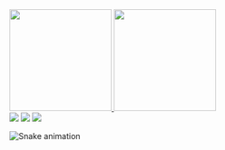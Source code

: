 <div>
    <a href="https://github.com/brubstrevisann/github-readme-stats">
        <img height="180em"
            src="https://github-readme-stats.vercel.app/api/?username=brubstrevisann&layout=compact&show_icons=true&title_color=fff&icon_color=79ff97&text_color=9f9f9f&bg_color=151515" />
        <img height="180em"
            src="https://github-readme-stats.vercel.app/api/top-langs/?username=brubstrevisann&layout=compact&show_icons=true&title_color=fff&icon_color=79ff97&text_color=9f9f9f&bg_color=151515" />
    </a>
</div>

<!-- Contatos -->

<div>
    <a href="https://instagram.com/brubs_trevisan" target="_blank"><img
            src="https://img.shields.io/badge/-Instagram-%23E4405F?style=for-the-badge&logo=instagram&logoColor=white"
            target="_blank"></a>
    <a href="https://www.linkedin.com/in/bruno-trevisan-6983b9151/" target="_blank"><img
            src="https://img.shields.io/badge/-LinkedIn-%230077B5?style=for-the-badge&logo=linkedin&logoColor=white"
            target="_blank"></a>
    <a href="https://wa.me/5511973575621"><img
            src="https://img.shields.io/badge/WhatsApp-25D366?style=for-the-badge&logo=whatsapp&logoColor=white"
            target="_blank"></a>
</div>


  ![Snake animation](https://github.com/brubstrevisann/brubstrevisann/blob/output/github-contribution-grid-snake.svg)
